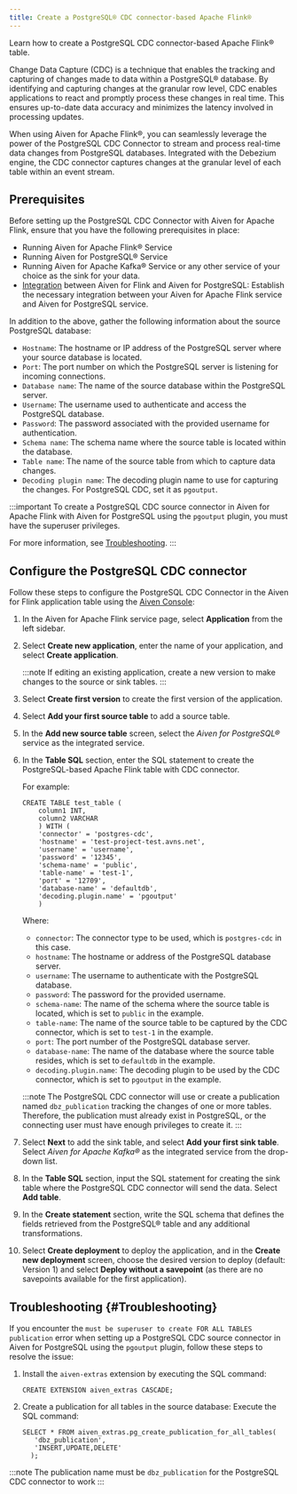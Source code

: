 ```yaml
---
title: Create a PostgreSQL® CDC connector-based Apache Flink®
---
```


Learn how to create a PostgreSQL CDC connector-based Apache Flink® table.

Change Data Capture (CDC) is a technique that enables the tracking and
capturing of changes made to data within a PostgreSQL® database. By
identifying and capturing changes at the granular row level, CDC enables
applications to react and promptly process these changes in real time.
This ensures up-to-date data accuracy and minimizes the latency involved
in processing updates.

When using Aiven for Apache Flink®, you can seamlessly leverage the
power of the PostgreSQL CDC Connector to stream and process real-time
data changes from PostgreSQL databases. Integrated with the Debezium
engine, the CDC connector captures changes at the granular level of each
table within an event stream.

## Prerequisites

Before setting up the PostgreSQL CDC Connector with Aiven for Apache
Flink, ensure that you have the following prerequisites in place:

-   Running Aiven for Apache Flink® Service
-   Running Aiven for PostgreSQL® Service
-   Running Aiven for Apache Kafka® Service or any other service of your
    choice as the sink for your data.
-   [Integration](/docs/products/flink/howto/create-integration) between Aiven for Flink and Aiven for PostgreSQL:
    Establish the necessary integration between your Aiven for Apache
    Flink service and Aiven for PostgreSQL service.

In addition to the above, gather the following information about the
source PostgreSQL database:

-   `Hostname`: The hostname or IP address of the PostgreSQL server
    where your source database is located.
-   `Port`: The port number on which the PostgreSQL server is listening
    for incoming connections.
-   `Database name`: The name of the source database within the
    PostgreSQL server.
-   `Username`: The username used to authenticate and access the
    PostgreSQL database.
-   `Password`: The password associated with the provided username for
    authentication.
-   `Schema name`: The schema name where the source table is located
    within the database.
-   `Table name`: The name of the source table from which to
    capture data changes.
-   `Decoding plugin name`: The decoding plugin name to use for
    capturing the changes. For PostgreSQL CDC, set it as `pgoutput`.

:::important
To create a PostgreSQL CDC source connector in Aiven for Apache Flink
with Aiven for PostgreSQL using the `pgoutput` plugin, you must have the
superuser privileges.

For more information, see [Troubleshooting](#Troubleshooting).
:::

## Configure the PostgreSQL CDC connector

Follow these steps to configure the PostgreSQL CDC Connector in the
Aiven for Flink application table using the [Aiven
Console](https://console.aiven.io/):

1.  In the Aiven for Apache Flink service page, select **Application**
    from the left sidebar.

2.  Select **Create new application**, enter the name of your
    application, and select **Create application**.

    :::note
    If editing an existing application, create a new version to make
    changes to the source or sink tables.
    :::

3.  Select **Create first version** to create the first version of the
    application.

4.  Select **Add your first source table** to add a source table.

5.  In the **Add new source table** screen, select the *Aiven for
    PostgreSQL®* service as the integrated service.

6.  In the **Table SQL** section, enter the SQL statement to create the
    PostgreSQL-based Apache Flink table with CDC connector.

    For example:

    ```
    CREATE TABLE test_table (
        column1 INT,
        column2 VARCHAR
        ) WITH (
        'connector' = 'postgres-cdc',
        'hostname' = 'test-project-test.avns.net',
        'username' = 'username',
        'password' = '12345',
        'schema-name' = 'public',
        'table-name' = 'test-1',
        'port' = '12709',
        'database-name' = 'defaultdb',
        'decoding.plugin.name' = 'pgoutput'
        )
    ```

    Where:

    -   `connector`: The connector type to be used, which is
        `postgres-cdc` in this case.
    -   `hostname`: The hostname or address of the PostgreSQL database
        server.
    -   `username`: The username to authenticate with the PostgreSQL
        database.
    -   `password`: The password for the provided username.
    -   `schema-name`: The name of the schema where the source table is
        located, which is set to `public` in the example.
    -   `table-name`: The name of the source table to be captured by the
        CDC connector, which is set to `test-1` in the example.
    -   `port`: The port number of the PostgreSQL database server.
    -   `database-name`: The name of the database where the source table
        resides, which is set to `defaultdb` in the example.
    -   `decoding.plugin.name`: The decoding plugin to be used by the
        CDC connector, which is set to `pgoutput` in the example.

    :::note
    The PostgreSQL CDC connector will use or create a publication named
    `dbz_publication` tracking the changes of one or more tables.
    Therefore, the publication must already exist in PostgreSQL, or the
    connecting user must have enough privileges to create it.
    :::

7.  Select **Next** to add the sink table, and select **Add your
    first sink table**. Select *Aiven for Apache Kafka®* as the
    integrated service from the drop-down list.

8.  In the **Table SQL** section, input the SQL statement for creating
    the sink table where the PostgreSQL CDC connector will send the
    data. Select **Add table**.

9.  In the **Create statement** section, write the SQL schema that
    defines the fields retrieved from the PostgreSQL® table and any
    additional transformations.

10. Select **Create deployment** to deploy the application, and in the
    **Create new deployment** screen, choose the desired version to
    deploy (default: Version 1) and select **Deploy without a
    savepoint** (as there are no savepoints available for the first
    application).

## Troubleshooting {#Troubleshooting}

If you encounter the
`must be superuser to create FOR ALL TABLES publication` error when
setting up a PostgreSQL CDC source connector in Aiven for PostgreSQL
using the `pgoutput` plugin, follow these steps to resolve the issue:

1.  Install the `aiven-extras` extension by executing the SQL command:

    ```
    CREATE EXTENSION aiven_extras CASCADE;
    ```

2.  Create a publication for all tables in the source database: Execute
    the SQL command:

    ```
    SELECT * FROM aiven_extras.pg_create_publication_for_all_tables(
       'dbz_publication',
       'INSERT,UPDATE,DELETE'
      );
    ```

:::note
The publication name must be `dbz_publication` for the PostgreSQL CDC
connector to work
:::
